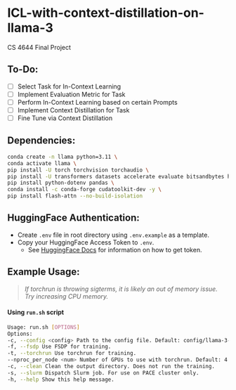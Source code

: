 # ICL-with-context-distillation-on-llama-3

CS 4644 Final Project

## To-Do:

-   [ ] Select Task for In-Context Learning
-   [ ] Implement Evaluation Metric for Task
-   [ ] Perform In-Context Learning based on certain Prompts
-   [ ] Implement Context Distillation for Task
-   [ ] Fine Tune via Context Distillation

## Dependencies:

```bash
conda create -n llama python=3.11 \
conda activate llama \
pip install -U torch torchvision torchaudio \
pip install -U transformers datasets accelerate evaluate bitsandbytes huggingface_hub trl peft \
pip install python-dotenv pandas \
conda install -c conda-forge cudatoolkit-dev -y \
pip install flash-attn --no-build-isolation
```

## HuggingFace Authentication:

-   Create `.env` file in root directory using `.env.example` as a template.
-   Copy your HuggingFace Access Token to `.env`.
    -   See [HuggingFace Docs](https://huggingface.co/docs/hub/en/security-tokens) for information on how to get token.

## Example Usage:

> _If torchrun is throwing sigterms, it is likely an out of memory issue. Try increasing CPU memory._

#### Using `run.sh` script

```bash
Usage: run.sh [OPTIONS]
Options:
-c, --config <config> Path to the config file. Default: config/llama-3-8b-qlora.yaml. Default: config/llama-3-8b-qlora.yaml.
-f, --fsdp Use FSDP for training.
-t, --torchrun Use torchrun for training.
--nproc_per_node <num> Number of GPUs to use with torchrun. Default: 4.
-c, --clean Clean the output directory. Does not run the training.
-s, --slurm Dispatch Slurm job. For use on PACE cluster only.
-h, --help Show this help message.
```

